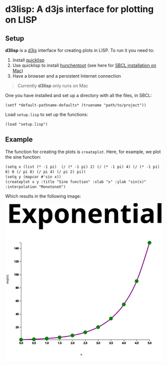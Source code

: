 d3lisp: A d3js interface for plotting on LISP
================

Setup
-----

**d3lisp** is a [d3js](https://d3js.org/) interface for creating plots in LISP. To run it you need to:

1.  Install [quicklisp](https://www.quicklisp.org/beta/)
2.  Use quicklisp to install [hunchentoot](https://edicl.github.io/hunchentoot/) (see here for [SBCL installation on Mac](https://medium.com/@m2k/web-server-on-mac-os-x-via-common-lisp-prism-6e94ef178c1c))
3.  Have a browser and a persistent Internet connection

> Currently **d3lisp** only runs on Mac

One you have installed and set up a directory with all the files, in SBCL:

    (setf *default-pathname-defaults* (truename "path/to/project"))

Load `setup.lisp` to set up the functions:

    (load "setup.lisp")

Example
-------

The function for creating the plots is `createplot`. Here, for example, we plot the sine function:

    (setq x (list (* -1 pi)  (/ (* -1 pi) 2) (/ (* -1 pi) 4) (/ (* -1 pi) 8) 0 (/ pi 8) (/ pi 4) (/ pi 2) pi))
    (setq y (mapcar #'sin x))
    (createplot x y :title "Sine function" :xlab "x" :ylab "sin(x)" :interpolation "MonotoneX")

Which results in the following image:
<center>
<img src="sine.svg">
</center>
